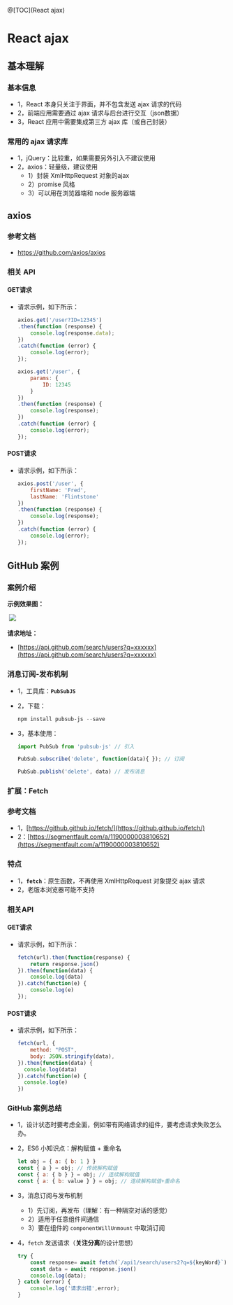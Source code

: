 @[TOC](React ajax)

# React ajax

## 基本理解

### 基本信息

* 1，React 本身只关注于界面，并不包含发送 ajax 请求的代码
* 2，前端应用需要通过 ajax 请求与后台进行交互（json数据）
* 3，React 应用中需要集成第三方 ajax 库（或自己封装）

### 常用的 ajax 请求库

* 1，jQuery：比较重，如果需要另外引入不建议使用
* 2，axios：轻量级，建议使用
  * 1）封装 XmlHttpRequest 对象的ajax
  * 2）promise 风格
  * 3）可以用在浏览器端和 node 服务器端

##  axios

### 参考文档

* https://github.com/axios/axios

### 相关 API

#### GET请求

* 请求示例，如下所示：

  ```js
  axios.get('/user?ID=12345')
  .then(function (response) {
      console.log(response.data);
  })
  .catch(function (error) {
      console.log(error);
  });
  
  axios.get('/user', {
      params: {
          ID: 12345
      }
  })
  .then(function (response) {
      console.log(response);
  })
  .catch(function (error) {
      console.log(error);
  });
  ```

 #### POST请求

* 请求示例，如下所示：

  ```js
  axios.post('/user', {
      firstName: 'Fred',
      lastName: 'Flintstone'
  })
  .then(function (response) {
      console.log(response);
  })
  .catch(function (error) {
      console.log(error);
  });
  ```

## GitHub 案例

### 案例介绍

**示例效果图：**

​						![](F:\ReactJs\02-create-react-app\assets\GitHub_users.gif)     

**请求地址：**

* [https://api.github.com/search/users?q=xxxxxx](https://api.github.com/search/users?q=xxxxxx)

### 消息订阅-发布机制

* 1，工具库：**`PubSubJS`**

* 2，下载：

  ```powershell
  npm install pubsub-js --save
  ```

* 3，基本使用：

  ```js
  import PubSub from 'pubsub-js' // 引入
  
  PubSub.subscribe('delete', function(data){ }); // 订阅
  
  PubSub.publish('delete', data) // 发布消息
  ```

### 扩展：Fetch

### 参考文档

* 1，[https://github.github.io/fetch/](https://github.github.io/fetch/)
* 2：[https://segmentfault.com/a/1190000003810652](https://segmentfault.com/a/1190000003810652)

### 特点

* 1，**`fetch`**：原生函数，不再使用 XmlHttpRequest 对象提交 ajax 请求
* 2，老版本浏览器可能不支持

### 相关API

#### GET请求

* 请求示例，如下所示：

  ```js
  fetch(url).then(function(response) {
      return response.json()
  }).then(function(data) {
      console.log(data)
  }).catch(function(e) {
      console.log(e)
  });
  ```

 #### POST请求

* 请求示例，如下所示：

  ```js
  fetch(url, {
      method: "POST",
      body: JSON.stringify(data),
  }).then(function(data) {
  	console.log(data)
  }).catch(function(e) {
  	console.log(e)
  })
  ```

### GitHub 案例总结

* 1，设计状态时要考虑全面，例如带有网络请求的组件，要考虑请求失败怎么办。

* 2，ES6 小知识点：解构赋值 + 重命名

  ```jsx
  let obj = { a: { b: 1 } }
  const { a } = obj; // 传统解构赋值
  const { a: { b } } = obj; // 连续解构赋值
  const { a: { b: value } } = obj; // 连续解构赋值+重命名
  ```

* 3，消息订阅与发布机制

  * 1）先订阅，再发布（理解：有一种隔空对话的感觉）
  * 2）适用于任意组件间通信
  * 3）要在组件的 `componentWillUnmount` 中取消订阅

* 4，`fetch` 发送请求（**关注分离**的设计思想）

  ```jsx
  try {
      const response= await fetch(`/api1/search/users2?q=${keyWord}`)
      const data = await response.json()
      console.log(data);
  } catch (error) {
      console.log('请求出错',error);
  }
  ```





​    